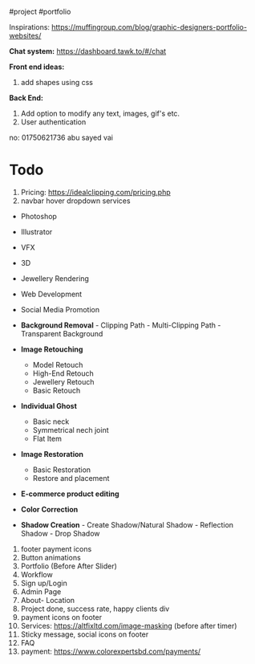 #project #portfolio 

Inspirations:
https://muffingroup.com/blog/graphic-designers-portfolio-websites/

**Chat system:**
https://dashboard.tawk.to/#/chat


**Front end ideas:**
1. add shapes using css

**Back End:**
1. Add option to modify any text, images, gif's etc.
2. User authentication

no: 01750621736
abu sayed vai

# Todo
1. Pricing: https://idealclipping.com/pricing.php
2. navbar hover dropdown services

- Photoshop
- Illustrator
- VFX
- 3D
- Jewellery Rendering
- Web Development
- Social Media Promotion


- **Background Removal**
	  - Clipping Path
	  - Multi-Clipping Path
	  - Transparent Background
- **Image Retouching**
	- Model Retouch
	- High-End Retouch
	- Jewellery Retouch
	- Basic Retouch
- **Individual Ghost**
	- Basic neck
	- Symmetrical nech joint
	- Flat Item
- **Image Restoration**
	- Basic Restoration
	- Restore and placement
- **E-commerce product editing**
- **Color Correction**

- **Shadow Creation**
	  - Create Shadow/Natural Shadow
	  - Reflection Shadow
	  - Drop Shadow


1. footer payment icons
2. Button animations
3. Portfolio (Before After Slider)
4. Workflow
5. Sign up/Login
6. Admin Page
7. About- Location
8. Project done, success rate, happy clients div
9. payment icons on footer
10. Services: https://altfixltd.com/image-masking (before after timer)
11. Sticky message, social icons on footer
12. FAQ
13. payment: https://www.colorexpertsbd.com/payments/